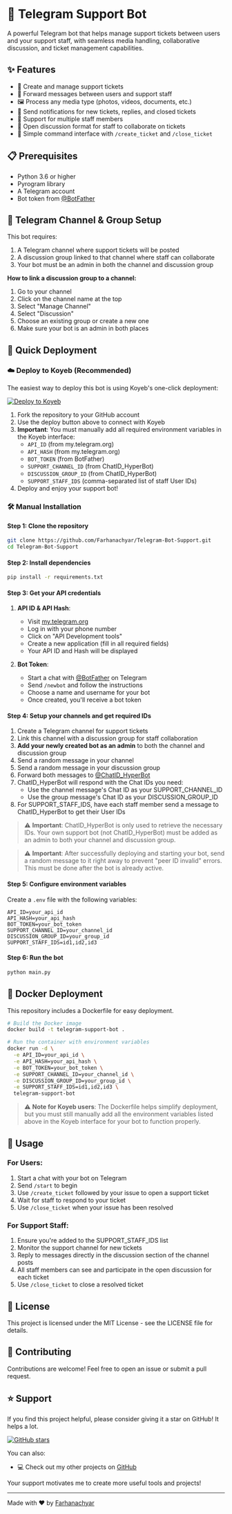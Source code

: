 # 🤖 Telegram Support Bot

A powerful Telegram bot that helps manage support tickets between users and your support staff, with seamless media handling, collaborative discussion, and ticket management capabilities.

## ✨ Features

- 🎫 Create and manage support tickets
- 📨 Forward messages between users and support staff
- 🖼️ Process any media type (photos, videos, documents, etc.)
- 📣 Send notifications for new tickets, replies, and closed tickets
- 👥 Support for multiple staff members
- 💬 Open discussion format for staff to collaborate on tickets
- 🔄 Simple command interface with `/create_ticket` and `/close_ticket`

## 📋 Prerequisites

- Python 3.6 or higher
- Pyrogram library
- A Telegram account
- Bot token from [@BotFather](https://t.me/BotFather)

## 🔧 Telegram Channel & Group Setup

This bot requires:
1. A Telegram channel where support tickets will be posted
2. A discussion group linked to that channel where staff can collaborate
3. Your bot must be an admin in both the channel and discussion group

**How to link a discussion group to a channel:**
1. Go to your channel
2. Click on the channel name at the top
3. Select "Manage Channel"
4. Select "Discussion"
5. Choose an existing group or create a new one
6. Make sure your bot is an admin in both places

## 🚀 Quick Deployment

### ☁️ Deploy to Koyeb (Recommended)

The easiest way to deploy this bot is using Koyeb's one-click deployment:

[![Deploy to Koyeb](https://www.koyeb.com/static/images/deploy/button.svg)](https://app.koyeb.com/deploy?name=telegram-bot-support&repository=Farhanachyar%2FTelegram-Bot-Support&branch=main&builder=dockerfile&instance_type=free&instances_min=0&autoscaling_sleep_idle_delay=300)

1. Fork the repository to your GitHub account
2. Use the deploy button above to connect with Koyeb
3. **Important**: You must manually add all required environment variables in the Koyeb interface:
   - `API_ID` (from my.telegram.org)
   - `API_HASH` (from my.telegram.org)
   - `BOT_TOKEN` (from BotFather)
   - `SUPPORT_CHANNEL_ID` (from ChatID_HyperBot)
   - `DISCUSSION_GROUP_ID` (from ChatID_HyperBot)
   - `SUPPORT_STAFF_IDS` (comma-separated list of staff User IDs)
4. Deploy and enjoy your support bot!

### 🛠️ Manual Installation

#### Step 1: Clone the repository
```bash
git clone https://github.com/Farhanachyar/Telegram-Bot-Support.git
cd Telegram-Bot-Support
```

#### Step 2: Install dependencies
```bash
pip install -r requirements.txt
```

#### Step 3: Get your API credentials
1. **API ID & API Hash**:
   - Visit [my.telegram.org](https://my.telegram.org/auth)
   - Log in with your phone number
   - Click on "API Development tools"
   - Create a new application (fill in all required fields)
   - Your API ID and Hash will be displayed

2. **Bot Token**:
   - Start a chat with [@BotFather](https://t.me/BotFather) on Telegram
   - Send `/newbot` and follow the instructions
   - Choose a name and username for your bot
   - Once created, you'll receive a bot token

#### Step 4: Setup your channels and get required IDs

1. Create a Telegram channel for support tickets
2. Link this channel with a discussion group for staff collaboration
3. **Add your newly created bot as an admin** to both the channel and discussion group
4. Send a random message in your channel
5. Send a random message in your discussion group
6. Forward both messages to [@ChatID_HyperBot](https://t.me/ChatID_HyperBot)
7. ChatID_HyperBot will respond with the Chat IDs you need:
   - Use the channel message's Chat ID as your SUPPORT_CHANNEL_ID
   - Use the group message's Chat ID as your DISCUSSION_GROUP_ID
8. For SUPPORT_STAFF_IDS, have each staff member send a message to ChatID_HyperBot to get their User IDs

> ⚠️ **Important**: ChatID_HyperBot is only used to retrieve the necessary IDs. Your own support bot (not ChatID_HyperBot) must be added as an admin to both your channel and discussion group.

> ⚠️ **Important**: After successfully deploying and starting your bot, send a random message to it right away to prevent "peer ID invalid" errors. This must be done after the bot is already active.

#### Step 5: Configure environment variables

Create a `.env` file with the following variables:

```
API_ID=your_api_id
API_HASH=your_api_hash
BOT_TOKEN=your_bot_token
SUPPORT_CHANNEL_ID=your_channel_id
DISCUSSION_GROUP_ID=your_group_id
SUPPORT_STAFF_IDS=id1,id2,id3
```

#### Step 6: Run the bot
```bash
python main.py
```

## 🐳 Docker Deployment

This repository includes a Dockerfile for easy deployment.

```bash
# Build the Docker image
docker build -t telegram-support-bot .

# Run the container with environment variables
docker run -d \
  -e API_ID=your_api_id \
  -e API_HASH=your_api_hash \
  -e BOT_TOKEN=your_bot_token \
  -e SUPPORT_CHANNEL_ID=your_channel_id \
  -e DISCUSSION_GROUP_ID=your_group_id \
  -e SUPPORT_STAFF_IDS=id1,id2,id3 \
  telegram-support-bot
```

> ⚠️ **Note for Koyeb users**: The Dockerfile helps simplify deployment, but you must still manually add all the environment variables listed above in the Koyeb interface for your bot to function properly.

## 📝 Usage

### For Users:
1. Start a chat with your bot on Telegram
2. Send `/start` to begin
3. Use `/create_ticket` followed by your issue to open a support ticket
4. Wait for staff to respond to your ticket
5. Use `/close_ticket` when your issue has been resolved

### For Support Staff:
1. Ensure you're added to the SUPPORT_STAFF_IDS list
2. Monitor the support channel for new tickets
3. Reply to messages directly in the discussion section of the channel posts
4. All staff members can see and participate in the open discussion for each ticket
5. Use `/close_ticket` to close a resolved ticket

## 📄 License

This project is licensed under the MIT License - see the LICENSE file for details.

## 🤝 Contributing

Contributions are welcome! Feel free to open an issue or submit a pull request.

## ⭐ Support

If you find this project helpful, please consider giving it a star on GitHub! It helps a lot.

<a href="https://github.com/Farhanachyar/Telegram-Bot-Support">
  <img src="https://img.shields.io/github/stars/Farhanachyar/Telegram-Bot-Support?style=social" alt="GitHub stars">
</a>

You can also:
- 💻 Check out my other projects on [GitHub](https://github.com/farhanachyar)

Your support motivates me to create more useful tools and projects!

---
Made with ❤️ by [Farhanachyar](https://github.com/farhanachyar)
